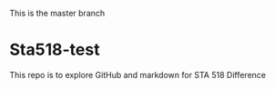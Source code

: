 
This is the master branch
# Sta518-test
This repo is to explore GitHub and markdown for STA 518
Difference
